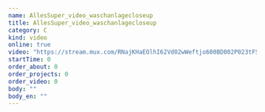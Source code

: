 ```yaml
---
name: AllesSuper_video_waschanlagecloseup
title: AllesSuper_video_waschanlagecloseup
category: C
kind: video
online: true
video: "https://stream.mux.com/RNajKHaEOlhI62Vd02wWeftjo600BD002P023tFShglJ00ZQ.m3u8"
startTime: 0
order_about: 0
order_projects: 0
order_video: 0
body: ""
body_en: ""
---
```


